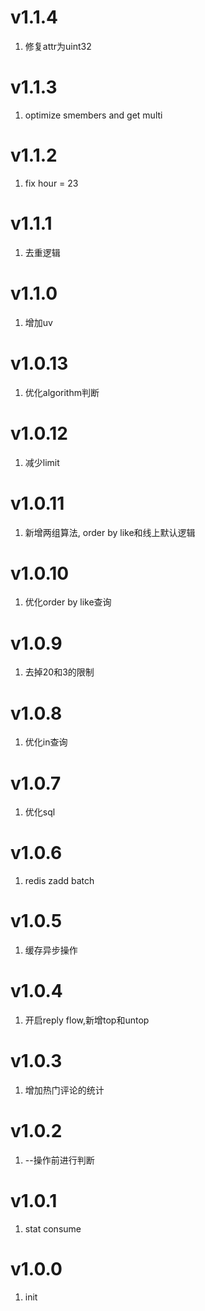 
# v1.1.4
1. 修复attr为uint32

# v1.1.3
1. optimize smembers and get multi

# v1.1.2
1. fix hour = 23

# v1.1.1
1. 去重逻辑

# v1.1.0
1. 增加uv

# v1.0.13
1. 优化algorithm判断

# v1.0.12
1. 减少limit

# v1.0.11
1. 新增两组算法, order by like和线上默认逻辑

# v1.0.10
1. 优化order by like查询

# v1.0.9
1. 去掉20和3的限制

# v1.0.8
1. 优化in查询

# v1.0.7
1. 优化sql

# v1.0.6
1. redis zadd batch

# v1.0.5
1. 缓存异步操作

# v1.0.4
1. 开启reply flow,新增top和untop

# v1.0.3
1. 增加热门评论的统计

# v1.0.2
1. --操作前进行判断

# v1.0.1
1. stat consume

# v1.0.0
1. init

